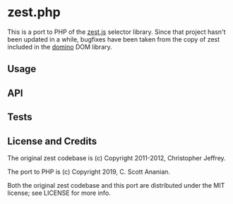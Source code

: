 zest.php
=========================

This is a port to PHP of the [zest.js](https://github.com/chjj/zest)
selector library.  Since that project hasn't been updated in a while,
bugfixes have been taken from the copy of zest included in the
[domino](https://github.com/fgnass/domino/pulls) DOM library.

Usage
-----

API
---

Tests
-----

License and Credits
-----------------
The original zest codebase is
(c) Copyright 2011-2012, Christopher Jeffrey.

The port to PHP is
(c) Copyright 2019, C. Scott Ananian.

Both the original zest codebase and this port are distributed under
the MIT license; see LICENSE for more info.
